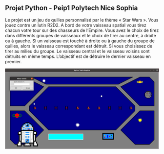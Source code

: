## Projet Python - Peip1 Polytech Nice Sophia

  Le projet est un jeu de quilles personnalisé par le thème « Star Wars ». Vous jouez
contre un lutin R2D2. A bord de votre vaisseau spatial vous tirez chacun votre tour sur des
chasseurs de l’Empire. Vous avez le choix de tirez dans différents groupes de vaisseaux et le
choix de tirer au centre, à droite ou à gauche. Si un vaisseau est touché à droite ou à gauche
du groupe de quilles, alors le vaisseau correspondant est détruit. Si vous choisissez de tirer
au milieu du groupe. Le vaisseau central et le vaisseau voisins sont détruits en même temps.
L’objectif est de détruire le dernier vaisseau en premier.

![alt tag](https://github.com/Azemard-Maxime/Quilles_StarWars/blob/main/Images/Quilles_StarWars.JPG)

